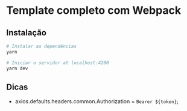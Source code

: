 # Template completo com Webpack

## Instalação

``` bash
# Instalar as dependências
yarn

# Iniciar o servidor at localhost:4200
yarn dev
```

## Dicas

- axios.defaults.headers.common.Authorization = `Bearer ${token}`;
